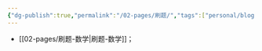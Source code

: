 ```yaml
---
{"dg-publish":true,"permalink":"/02-pages/刷题/","tags":["personal/blog","刷题"]}
---
```


- [[02-pages/刷题-数学\|刷题-数学]]；
